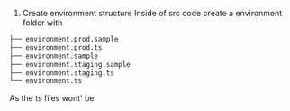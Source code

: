 1. Create environment structure
Inside of src code create a environment folder with 
```sh
├── environment.prod.sample
├── environment.prod.ts
├── environment.sample
├── environment.staging.sample
├── environment.staging.ts
└── environment.ts
```

As the ts files wont' be 

